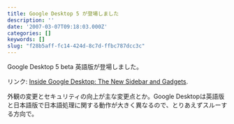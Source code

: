 ```yaml
---
title: Google Desktop 5 が登場しました
description: ''
date: '2007-03-07T09:18:03.000Z'
categories: []
keywords: []
slug: "f28b5aff-fc14-424d-8c7d-ffbc787dcc3c"
---
```

Google Desktop 5 beta 英語版が登場しました。

リンク: [Inside Google Desktop: The New Sidebar and Gadgets](http://googledesktop.blogspot.com/2007/03/new-sidebar-and-gadgets.html "Inside Google Desktop: The New Sidebar and Gadgets").

外観の変更とセキュリティの向上が主な変更点とか。Google Desktopは英語版と日本語版で日本語処理に関する動作が大きく異なるので、とりあえずスルーする方向で。